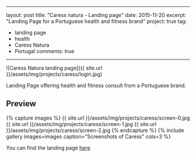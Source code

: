 
---
layout: post
title:  "Caress natura - Landing page"
date: 2015-11-20
excerpt: "Landing Page for a Portuguese health and fitness brand"
project: true
tag:
- landing page 
- health
- Caress Natura
- Portugal
comments: true
---

![Caress Natura landing page]({{ site.url }}/assets/img/projects/caress/login.jpg)     
     
Landing Page offering health and fitness consult from a Portuguese brand.

## Preview

{% capture images %}
	{{ site.url }}/assets/img/projects/caress/screen-0.jpg
	{{ site.url }}/assets/img/projects/caress/screen-1.jpg
	{{ site.url }}/assets/img/projects/caress/screen-2.jpg
{% endcapture %}
{% include gallery images=images caption="Screenshots of Caress" cols=3 %}
       
You can find the landing page [here](http://oferta.caressnatura.pt/)
